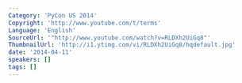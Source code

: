 ```yaml
---
Category: 'PyCon US 2014'
Copyright: 'http://www.youtube.com/t/terms'
Language: 'English'
SourceUrl: '"http://www.youtube.com/watch?v=RLDXh2UiGq8"'
ThumbnailUrl: 'http://i1.ytimg.com/vi/RLDXh2UiGq8/hqdefault.jpg'
date: '2014-04-11'
speakers: []
tags: []
---
```


